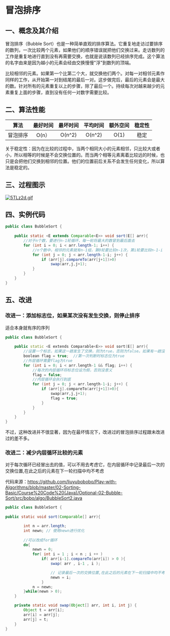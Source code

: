 # 冒泡排序

## 一、概念及其介绍

冒泡排序（Bubble Sort）也是一种简单直观的排序算法。它重复地走访过要排序的数列，一次比较两个元素，如果他们的顺序错误就把他们交换过来。走访数列的工作是重复地进行直到没有再需要交换，也就是说该数列已经排序完成。这个算法的名字由来是因为越小的元素会经由交换慢慢"浮"到数列的顶端。

比较相邻的元素。如果第一个比第二个大，就交换他们两个。对每一对相邻元素作同样的工作，从开始第一对到结尾的最后一对。这步做完后，最后的元素会是最大的数。针对所有的元素重复以上的步骤，除了最后一个。持续每次对越来越少的元素重复上面的步骤，直到没有任何一对数字需要比较。



## 二、算法性能

|   算法   | 最好时间 | 最坏时间 | 平均时间 | 额外空间 | 稳定性 |
| :------: | :------: | :------: | :------: | :------: | :----: |
| 冒泡排序 |  O(n）   |  O(n^2)  |  O(n^2)  |   O(1)   |  稳定  |

关于稳定性：因为在比较的过程中，当两个相同大小的元素相邻，只比较大或者小，所以相等的时候是不会交换位置的。而当两个相等元素离着比较远的时候，也只是会把他们交换到相邻的位置。他们的位置前后关系不会发生任何变化，所以算法是稳定的。



## 三、过程图示

[![5TLz2d.gif](https://z3.ax1x.com/2021/10/27/5TLz2d.gif)](https://imgtu.com/i/5TLz2d)



## 四、实例代码

```java
public class BubbleSort {
    
    public static <E extends Comparable<E>> void sort(E[] arr){
        //对于n个数，要进行n-1轮循环，每一轮将最大的数冒到最后面去
        for (int i = 0; i < arr.length-1; i++) {
            //n个数中，相邻的元素就有n-1组，第0轮要比较n-1次，第i轮要比较n-1-i
            for (int j = 0; j < arr.length-1-i; j++) {
                if (arr[j].compareTo(arr[j+1])>0)
                    swap(arr,j,j+1);
            }
        }
    }
}
```





## 五、改进

### 改进一：添加标志位，如果某次没有发生交换，则停止排序

适合本身就有序的序列

```c++
public class BubbleSort {
    
    public static <E extends Comparable<E>> void sort(E[] arr){
        //设置一个标志，如果这一趟发生了交换，则为true，否则为false。如果有一趟没有发生交换，说明排序已经完成
        boolean flag = true;  //第一次判断时标志位为true
        //外层循环需要flag为true
        for (int i = 0; i < arr.length-1 && flag; i++) {
            //每次的内层循环将标志位设为假，否则没意义
            flag = false;
            //内层循环会执行到底
            for (int j = 0; j < arr.length-1-i; j++) {
                if (arr[j].compareTo(arr[j+1])>0){
                    swap(arr,j,j+1);
                    flag = true;
                }
            }
        }
    }
}
```

不过，这种改进并不很显著，因为在最坏情况下，改进过的冒泡排序过程跟未改进过的差不多。



### 改进二：减少内层循环比较的元素

对于每次循环已经冒出去的值，可以不用去考虑它，在内层循环中记录最后一次的交换位置,在此之后的元素在下一轮扫描中均不考虑

代码来源：https://github.com/liuyubobobo/Play-with-Algorithms/blob/master/02-Sorting-Basic/Course%20Code%20(Java)/Optional-02-Bubble-Sort/src/bobo/algo/BubbleSort2.java

```java
public class BubbleSort {
    
public static void sort(Comparable[] arr){

        int n = arr.length;
        int newn; // 使用newn进行优化
		
        //可以改成for循环
        do{
            newn = 0;
            for( int i = 1 ; i < n ; i ++ )
                if( arr[i-1].compareTo(arr[i]) > 0 ){
                    swap( arr , i-1 , i );

                    // 记录最后一次的交换位置,在此之后的元素在下一轮扫描中均不考虑
                    newn = i;
                }
            n = newn;
        }while(newn > 0);
    }

    private static void swap(Object[] arr, int i, int j) {
        Object t = arr[i];
        arr[i] = arr[j];
        arr[j] = t;
    }
}
```

